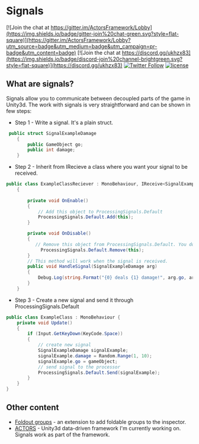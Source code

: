 # Signals

[![Join the chat at https://gitter.im/ActorsFramework/Lobby](https://img.shields.io/badge/gitter-join%20chat-green.svg?style=flat-square)](https://gitter.im/ActorsFramework/Lobby?utm_source=badge&utm_medium=badge&utm_campaign=pr-badge&utm_content=badge)
[![Join the chat at https://discord.gg/ukhzx83](https://img.shields.io/badge/discord-join%20channel-brightgreen.svg?style=flat-square)](https://discord.gg/ukhzx83)
[![Twitter Follow](https://img.shields.io/badge/twitter-%40dimmPixeye-blue.svg?style=flat-square&label=Follow)](https://twitter.com/dimmPixeye)
[![license](https://img.shields.io/badge/license-MIT-brightgreen.svg?style=flat-square)](https://github.com/dimmpixeye/Actors-Unity3d-Framework/blob/master/LICENSE)

## What are signals?

Signals allow you to communicate between decoupled parts of the game in Unity3d. The work with signals is very straightforward and can be shown in few steps:

* Step 1 - Write a signal. It's a plain struct.
```csharp
 public struct SignalExampleDamage
    {
        public GameObject go;
        public int damage;
    }
```

* Step 2 - Inherit from IRecieve<T> a class where you want your signal to be received.
  
```csharp
public class ExampleClassReciever : MonoBehaviour, IReceive<SignalExampleDamage>
    {
    
        private void OnEnable()
        {
            // Add this object to ProcessingSignals.Default
            ProcessingSignals.Default.Add(this);
        }

        private void OnDisable()
        {
           // Remove this object from ProcessingSignals.Default. You don't want this object to receive signals anymore!
             ProcessingSignals.Default.Remove(this);  
        }
        // This method will work when the signal is received.
        public void HandleSignal(SignalExampleDamage arg)
        {
            Debug.Log(string.Format("{0} deals {1} damage!", arg.go, arg.damage));
        }
    }
```
 
* Step 3 - Create a new signal and send it through ProcessingSignals.Default 

```csharp
public class ExampleClass : MonoBehaviour {
    private void Update()
    {
        if (Input.GetKeyDown(KeyCode.Space))
        {
            // create new signal
            SignalExampleDamage signalExample;
            signalExample.damage = Random.Range(1, 10);
            signalExample.go = gameObject;
            // send signal to the processor
            ProcessingSignals.Default.Send(signalExample);
        }
    }
}
```


## Other content
* [Foldout groups](https://github.com/dimmpixeye/InspectorFoldoutGroup) - an extension to add foldable groups to the inspector.
* [ACTORS](https://github.com/dimmpixeye/Actors-Unity3d-Framework) - Unity3d data-driven framework I'm currently working on. Signals work as part of the framework.
